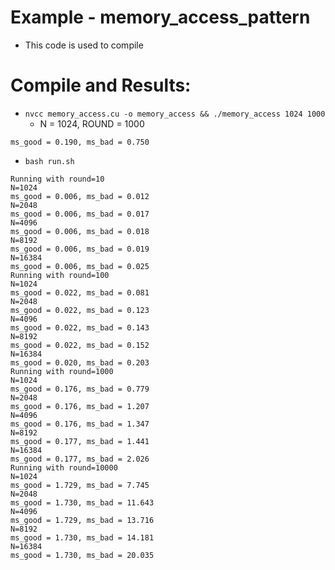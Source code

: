 # Example - memory_access_pattern
* This code is used to compile 

# Compile and Results: 
* `nvcc memory_access.cu -o memory_access && ./memory_access 1024 1000`
  * N = 1024, ROUND = 1000
```
ms_good = 0.190, ms_bad = 0.750
```

* `bash run.sh` 
```
Running with round=10
N=1024
ms_good = 0.006, ms_bad = 0.012
N=2048
ms_good = 0.006, ms_bad = 0.017
N=4096
ms_good = 0.006, ms_bad = 0.018
N=8192
ms_good = 0.006, ms_bad = 0.019
N=16384
ms_good = 0.006, ms_bad = 0.025
Running with round=100
N=1024
ms_good = 0.022, ms_bad = 0.081
N=2048
ms_good = 0.022, ms_bad = 0.123
N=4096
ms_good = 0.022, ms_bad = 0.143
N=8192
ms_good = 0.022, ms_bad = 0.152
N=16384
ms_good = 0.020, ms_bad = 0.203
Running with round=1000
N=1024
ms_good = 0.176, ms_bad = 0.779
N=2048
ms_good = 0.176, ms_bad = 1.207
N=4096
ms_good = 0.176, ms_bad = 1.347
N=8192
ms_good = 0.177, ms_bad = 1.441
N=16384
ms_good = 0.177, ms_bad = 2.026
Running with round=10000
N=1024
ms_good = 1.729, ms_bad = 7.745
N=2048
ms_good = 1.730, ms_bad = 11.643
N=4096
ms_good = 1.729, ms_bad = 13.716
N=8192
ms_good = 1.730, ms_bad = 14.181
N=16384
ms_good = 1.730, ms_bad = 20.035
```